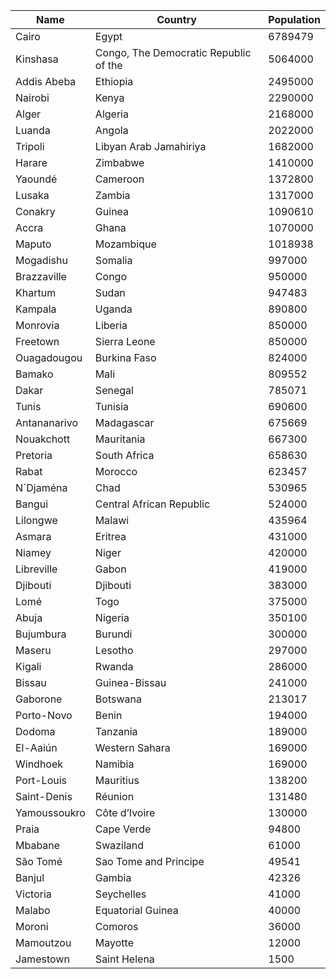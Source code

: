 | Name | Country              | Population |
| ---  | ---                  | ---        |
| Cairo | Egypt                | 6789479    |
| Kinshasa | Congo, The Democratic Republic of the | 5064000    |
| Addis Abeba | Ethiopia             | 2495000    |
| Nairobi | Kenya                | 2290000    |
| Alger | Algeria              | 2168000    |
| Luanda | Angola               | 2022000    |
| Tripoli | Libyan Arab Jamahiriya | 1682000    |
| Harare | Zimbabwe             | 1410000    |
| Yaoundé | Cameroon             | 1372800    |
| Lusaka | Zambia               | 1317000    |
| Conakry | Guinea               | 1090610    |
| Accra | Ghana                | 1070000    |
| Maputo | Mozambique           | 1018938    |
| Mogadishu | Somalia              | 997000     |
| Brazzaville | Congo                | 950000     |
| Khartum | Sudan                | 947483     |
| Kampala | Uganda               | 890800     |
| Monrovia | Liberia              | 850000     |
| Freetown | Sierra Leone         | 850000     |
| Ouagadougou | Burkina Faso         | 824000     |
| Bamako | Mali                 | 809552     |
| Dakar | Senegal              | 785071     |
| Tunis | Tunisia              | 690600     |
| Antananarivo | Madagascar           | 675669     |
| Nouakchott | Mauritania           | 667300     |
| Pretoria | South Africa         | 658630     |
| Rabat | Morocco              | 623457     |
| N´Djaména | Chad                 | 530965     |
| Bangui | Central African Republic | 524000     |
| Lilongwe | Malawi               | 435964     |
| Asmara | Eritrea              | 431000     |
| Niamey | Niger                | 420000     |
| Libreville | Gabon                | 419000     |
| Djibouti | Djibouti             | 383000     |
| Lomé | Togo                 | 375000     |
| Abuja | Nigeria              | 350100     |
| Bujumbura | Burundi              | 300000     |
| Maseru | Lesotho              | 297000     |
| Kigali | Rwanda               | 286000     |
| Bissau | Guinea-Bissau        | 241000     |
| Gaborone | Botswana             | 213017     |
| Porto-Novo | Benin                | 194000     |
| Dodoma | Tanzania             | 189000     |
| El-Aaiún | Western Sahara       | 169000     |
| Windhoek | Namibia              | 169000     |
| Port-Louis | Mauritius            | 138200     |
| Saint-Denis | Réunion              | 131480     |
| Yamoussoukro | Côte d’Ivoire        | 130000     |
| Praia | Cape Verde           | 94800      |
| Mbabane | Swaziland            | 61000      |
| São Tomé | Sao Tome and Principe | 49541      |
| Banjul | Gambia               | 42326      |
| Victoria | Seychelles           | 41000      |
| Malabo | Equatorial Guinea    | 40000      |
| Moroni | Comoros              | 36000      |
| Mamoutzou | Mayotte              | 12000      |
| Jamestown | Saint Helena         | 1500       |
